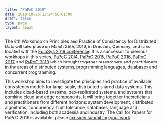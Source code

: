 ```yaml
---
title: "PaPoC 2019"
date: 2018-10-26T11:24:56+01:00
draft: false
type: page
layout: about
---
```

The 6th Workshop on Principles and Practice of Consistency for Distributed Data will take place on March 25th, 2019, in Dresden, Germany, and is co-located with the [EuroSys 2019 conference][eurosys19]. It is a successor to previous workhops in this series, [PaPeC 2014][papec14], [PaPoC 2015][papoc15], [PaPoC 2016][papoc16], [PaPoC 2017][papoc17], and [PaPoC 2018][papoc18] which brought together researchers and practitioners in the areas of distributed systems, programming languages, databases and concurrent programming.

This workshop aims to investigate the principles and practice of available consistency models for large-scale, distributed shared data systems. This includes cloud-based systems, geo-replicated systems, and systems that combine cloud and edge components. It will bring together theoreticians and practitioners from different horizons: system development, distributed algorithms, concurrency, fault tolerance, databases, language and verification, including both academia and industry. The Call for Papers for PaPoC 2019 is available, please [consider submitting your work][easychair].

[eurosys19]: https://www.eurosys2019.org/
[papec14]: https://eventos.fct.unl.pt/papec/
[papoc15]: http://papoc.di.uminho.pt/
[papoc16]: https://www2.ucsc.edu/papoc-2016/
[papoc17]: http://software.imdea.org/Conferences/PAPOC17/program.shtml
[papoc18]: https://papoc-workshop.github.io/2018/
[easychair]: https://easychair.org/conferences/?conf=papoc19
